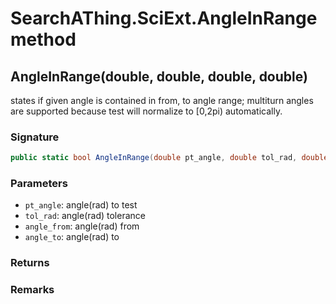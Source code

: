 # SearchAThing.SciExt.AngleInRange method
## AngleInRange(double, double, double, double)
states if given angle is contained in from, to angle range;
            multiturn angles are supported because test will normalize to [0,2pi) automatically.

### Signature
```csharp
public static bool AngleInRange(double pt_angle, double tol_rad, double angle_from, double angle_to)
```
### Parameters
- `pt_angle`: angle(rad) to test
- `tol_rad`: angle(rad) tolerance
- `angle_from`: angle(rad) from
- `angle_to`: angle(rad) to

### Returns

### Remarks


